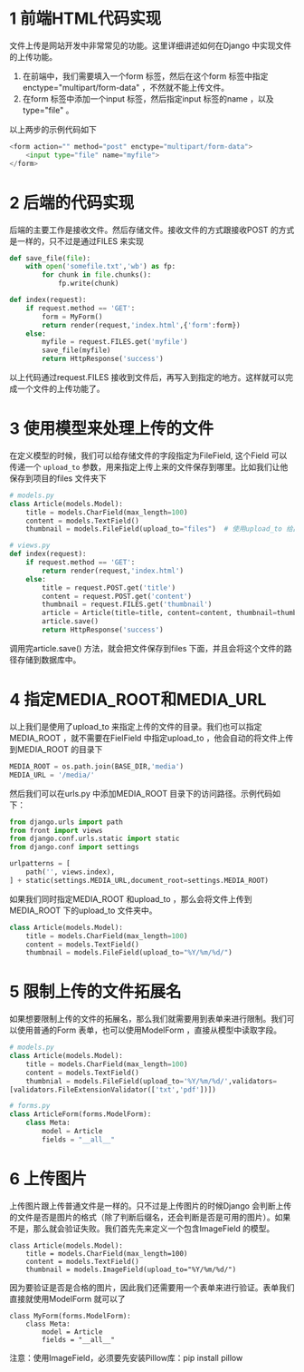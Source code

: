 


# 1 前端HTML代码实现


文件上传是网站开发中非常常见的功能。这里详细讲述如何在Django 中实现文件的上传功能。

1. 在前端中，我们需要填入一个form 标签，然后在这个form 标签中指定 enctype="multipart/form-data" ，不然就不能上传文件。
2. 在form 标签中添加一个input 标签，然后指定input 标签的name ，以及type="file" 。

以上两步的示例代码如下
```python
<form action="" method="post" enctype="multipart/form-data">
    <input type="file" name="myfile">
</form>
```



# 2 后端的代码实现

后端的主要工作是接收文件。然后存储文件。接收文件的方式跟接收POST 的方式是一样的，只不过是通过FILES 来实现

```python
def save_file(file):
    with open('somefile.txt','wb') as fp:
        for chunk in file.chunks():
            fp.write(chunk)

def index(request):
    if request.method == 'GET':
        form = MyForm()
        return render(request,'index.html',{'form':form})
    else:
        myfile = request.FILES.get('myfile')
        save_file(myfile)
        return HttpResponse('success')
```

以上代码通过request.FILES 接收到文件后，再写入到指定的地方。这样就可以完成一个文件的上传功能了。


# 3 使用模型来处理上传的文件

在定义模型的时候，我们可以给存储文件的字段指定为FileField, 这个Field 可以传递一个 `upload_to` 参数，用来指定上传上来的文件保存到哪里。比如我们让他保存到项目的files 文件夹下


```python
# models.py
class Article(models.Model):
    title = models.CharField(max_length=100)
    content = models.TextField()
    thumbnail = models.FileField(upload_to="files")  # 使用upload_to 给出要上传的地址 

# views.py
def index(request):
    if request.method == 'GET':
        return render(request,'index.html')
    else:
        title = request.POST.get('title')
        content = request.POST.get('content')
        thumbnail = request.FILES.get('thumbnail')
        article = Article(title=title, content=content, thumbnail=thumbnail)
        article.save()
        return HttpResponse('success')
```

调用完article.save() 方法，就会把文件保存到files 下面，并且会将这个文件的路径存储到数据库中。



# 4 指定MEDIA_ROOT和MEDIA_URL


以上我们是使用了upload_to 来指定上传的文件的目录。我们也可以指定MEDIA_ROOT ，就不需要在FielField 中指定upload_to ，他会自动的将文件上传到MEDIA_ROOT 的目录下

```python
MEDIA_ROOT = os.path.join(BASE_DIR,'media')
MEDIA_URL = '/media/'
```

然后我们可以在urls.py 中添加MEDIA_ROOT 目录下的访问路径。示例代码如下：

```python
from django.urls import path
from front import views
from django.conf.urls.static import static
from django.conf import settings

urlpatterns = [
    path('', views.index),
] + static(settings.MEDIA_URL,document_root=settings.MEDIA_ROOT)
```


如果我们同时指定MEDIA_ROOT 和upload_to ，那么会将文件上传到MEDIA_ROOT 下的upload_to 文件夹中。

```python 
class Article(models.Model):
    title = models.CharField(max_length=100)
    content = models.TextField()
    thumbnail = models.FileField(upload_to="%Y/%m/%d/")
```

# 5 限制上传的文件拓展名


如果想要限制上传的文件的拓展名，那么我们就需要用到表单来进行限制。我们可以使用普通的Form 表单，也可以使用ModelForm ，直接从模型中读取字段。


```python
# models.py
class Article(models.Model):
    title = models.CharField(max_length=100)
    content = models.TextField()
    thumbnial = models.FileField(upload_to='%Y/%m/%d/',validators=
[validators.FileExtensionValidator(['txt','pdf'])])

# forms.py
class ArticleForm(forms.ModelForm):
    class Meta:
        model = Article
        fields = "__all__"
```


# 6 上传图片 

上传图片跟上传普通文件是一样的。只不过是上传图片的时候Django 会判断上传的文件是否是图片的格式（除了判断后缀名，还会判断是否是可用的图片）。如果不是，那么就会验证失败。我们首先先来定义一个包含ImageField 的模型。

```
class Article(models.Model):
    title = models.CharField(max_length=100)
    content = models.TextField()
    thumbnail = models.ImageField(upload_to="%Y/%m/%d/")
```


因为要验证是否是合格的图片，因此我们还需要用一个表单来进行验证。表单我们直接就使用ModelForm 就可以了

```
class MyForm(forms.ModelForm):
    class Meta:
        model = Article
        fields = "__all__"
```

注意：使用ImageField，必须要先安装Pillow库：pip install pillow

